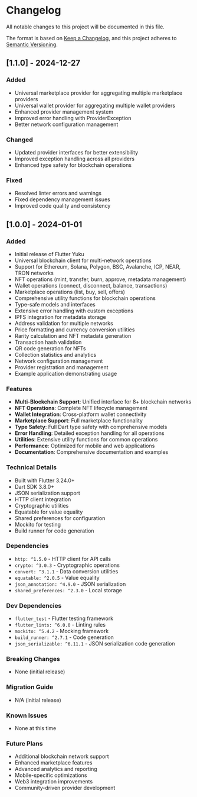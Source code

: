 # Changelog

All notable changes to this project will be documented in this file.

The format is based on [Keep a Changelog](https://keepachangelog.com/en/1.0.0/),
and this project adheres to [Semantic Versioning](https://semver.org/spec/v2.0.0.html).

## [1.1.0] - 2024-12-27

### Added
- Universal marketplace provider for aggregating multiple marketplace providers
- Universal wallet provider for aggregating multiple wallet providers
- Enhanced provider management system
- Improved error handling with ProviderException
- Better network configuration management

### Changed
- Updated provider interfaces for better extensibility
- Improved exception handling across all providers
- Enhanced type safety for blockchain operations

### Fixed
- Resolved linter errors and warnings
- Fixed dependency management issues
- Improved code quality and consistency

## [1.0.0] - 2024-01-01

### Added
- Initial release of Flutter Yuku
- Universal blockchain client for multi-network operations
- Support for Ethereum, Solana, Polygon, BSC, Avalanche, ICP, NEAR, TRON networks
- NFT operations (mint, transfer, burn, approve, metadata management)
- Wallet operations (connect, disconnect, balance, transactions)
- Marketplace operations (list, buy, sell, offers)
- Comprehensive utility functions for blockchain operations
- Type-safe models and interfaces
- Extensive error handling with custom exceptions
- IPFS integration for metadata storage
- Address validation for multiple networks
- Price formatting and currency conversion utilities
- Rarity calculation and NFT metadata generation
- Transaction hash validation
- QR code generation for NFTs
- Collection statistics and analytics
- Network configuration management
- Provider registration and management
- Example application demonstrating usage

### Features
- **Multi-Blockchain Support**: Unified interface for 8+ blockchain networks
- **NFT Operations**: Complete NFT lifecycle management
- **Wallet Integration**: Cross-platform wallet connectivity
- **Marketplace Support**: Full marketplace functionality
- **Type Safety**: Full Dart type safety with comprehensive models
- **Error Handling**: Detailed exception handling for all operations
- **Utilities**: Extensive utility functions for common operations
- **Performance**: Optimized for mobile and web applications
- **Documentation**: Comprehensive documentation and examples

### Technical Details
- Built with Flutter 3.24.0+
- Dart SDK 3.8.0+
- JSON serialization support
- HTTP client integration
- Cryptographic utilities
- Equatable for value equality
- Shared preferences for configuration
- Mockito for testing
- Build runner for code generation

### Dependencies
- `http: ^1.5.0` - HTTP client for API calls
- `crypto: ^3.0.3` - Cryptographic operations
- `convert: ^3.1.1` - Data conversion utilities
- `equatable: ^2.0.5` - Value equality
- `json_annotation: ^4.9.0` - JSON serialization
- `shared_preferences: ^2.3.0` - Local storage

### Dev Dependencies
- `flutter_test` - Flutter testing framework
- `flutter_lints: ^6.0.0` - Linting rules
- `mockito: ^5.4.2` - Mocking framework
- `build_runner: ^2.7.1` - Code generation
- `json_serializable: ^6.11.1` - JSON serialization code generation

### Breaking Changes
- None (initial release)

### Migration Guide
- N/A (initial release)

### Known Issues
- None at this time

### Future Plans
- Additional blockchain network support
- Enhanced marketplace features
- Advanced analytics and reporting
- Mobile-specific optimizations
- Web3 integration improvements
- Community-driven provider development